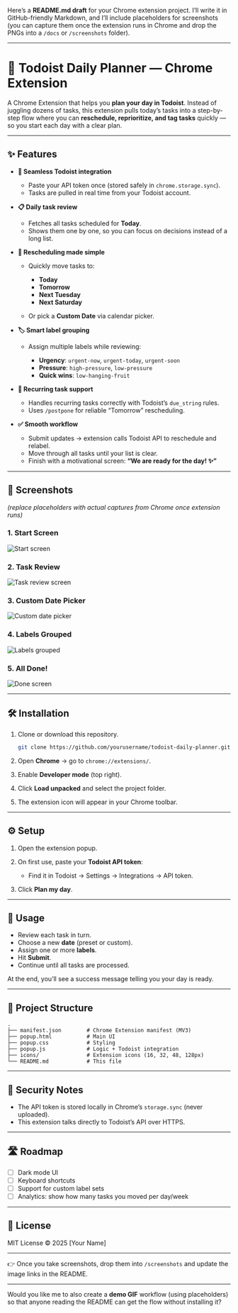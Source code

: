 Here’s a **README.md draft** for your Chrome extension project. I’ll write it in GitHub-friendly Markdown, and I’ll include placeholders for screenshots (you can capture them once the extension runs in Chrome and drop the PNGs into a `/docs` or `/screenshots` folder).

---

# 📅 Todoist Daily Planner — Chrome Extension

A Chrome Extension that helps you **plan your day in Todoist**.
Instead of juggling dozens of tasks, this extension pulls today’s tasks into a step-by-step flow where you can **reschedule, reprioritize, and tag tasks** quickly — so you start each day with a clear plan.

---

## ✨ Features

* **🔑 Seamless Todoist integration**

  * Paste your API token once (stored safely in `chrome.storage.sync`).
  * Tasks are pulled in real time from your Todoist account.

* **📋 Daily task review**

  * Fetches all tasks scheduled for **Today**.
  * Shows them one by one, so you can focus on decisions instead of a long list.

* **📆 Rescheduling made simple**

  * Quickly move tasks to:

    * **Today**
    * **Tomorrow**
    * **Next Tuesday**
    * **Next Saturday**
  * Or pick a **Custom Date** via calendar picker.

* **🏷️ Smart label grouping**

  * Assign multiple labels while reviewing:

    * **Urgency**: `urgent-now`, `urgent-today`, `urgent-soon`
    * **Pressure**: `high-pressure`, `low-pressure`
    * **Quick wins**: `low-hanging-fruit`

* **🔁 Recurring task support**

  * Handles recurring tasks correctly with Todoist’s `due_string` rules.
  * Uses `/postpone` for reliable “Tomorrow” rescheduling.

* **✅ Smooth workflow**

  * Submit updates → extension calls Todoist API to reschedule and relabel.
  * Move through all tasks until your list is clear.
  * Finish with a motivational screen: **“We are ready for the day! ✨”**

---

## 📸 Screenshots

*(replace placeholders with actual captures from Chrome once extension runs)*

### 1. Start Screen

![Start screen](./screenshots/start.png)

### 2. Task Review

![Task review screen](./screenshots/task-review.png)

### 3. Custom Date Picker

![Custom date picker](./screenshots/custom-date.png)

### 4. Labels Grouped

![Labels grouped](./screenshots/labels.png)

### 5. All Done!

![Done screen](./screenshots/done.png)

---

## 🛠️ Installation

1. Clone or download this repository.

   ```bash
   git clone https://github.com/yourusername/todoist-daily-planner.git
   ```
2. Open **Chrome** → go to `chrome://extensions/`.
3. Enable **Developer mode** (top right).
4. Click **Load unpacked** and select the project folder.
5. The extension icon will appear in your Chrome toolbar.

---

## ⚙️ Setup

1. Open the extension popup.
2. On first use, paste your **Todoist API token**:

   * Find it in Todoist → Settings → Integrations → API token.
3. Click **Plan my day**.

---

## 🚀 Usage

* Review each task in turn.
* Choose a new **date** (preset or custom).
* Assign one or more **labels**.
* Hit **Submit**.
* Continue until all tasks are processed.

At the end, you’ll see a success message telling you your day is ready.

---

## 📂 Project Structure

```
.
├── manifest.json        # Chrome Extension manifest (MV3)
├── popup.html           # Main UI
├── popup.css            # Styling
├── popup.js             # Logic + Todoist integration
├── icons/               # Extension icons (16, 32, 48, 128px)
└── README.md            # This file
```

---

## 🔐 Security Notes

* The API token is stored locally in Chrome’s `storage.sync` (never uploaded).
* This extension talks directly to Todoist’s API over HTTPS.

---

## 🛣️ Roadmap

* [ ] Dark mode UI
* [ ] Keyboard shortcuts
* [ ] Support for custom label sets
* [ ] Analytics: show how many tasks you moved per day/week

---

## 📜 License

MIT License © 2025 \[Your Name]

---

👉 Once you take screenshots, drop them into `/screenshots` and update the image links in the README.

---

Would you like me to also create a **demo GIF** workflow (using placeholders) so that anyone reading the README can get the flow without installing it?
